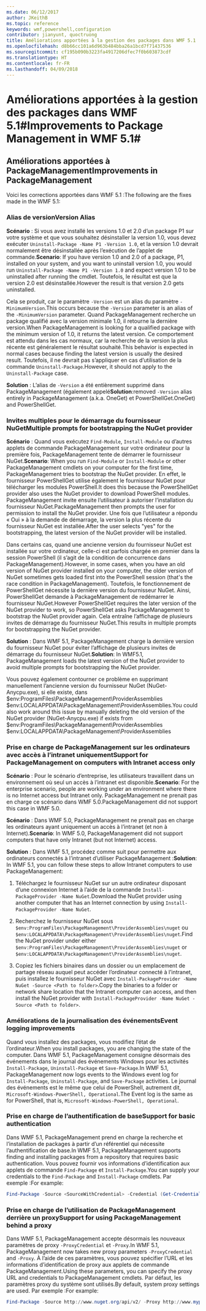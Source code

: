 ```yaml
---
ms.date: 06/12/2017
author: JKeithB
ms.topic: reference
keywords: wmf,powershell,configuration
contributor: jianyunt, quoctruong
title: Améliorations apportées à la gestion des packages dans WMF 5.1
ms.openlocfilehash: d8b66cc101a6d963b484bba26a1bcd7f71437536
ms.sourcegitcommit: cf195b090b3223fa4917206dfec7f0b603873cdf
ms.translationtype: HT
ms.contentlocale: fr-FR
ms.lasthandoff: 04/09/2018
---
```

# <a name="improvements-to-package-management-in-wmf-51"></a><span data-ttu-id="d1955-103">Améliorations apportées à la gestion des packages dans WMF 5.1#</span><span class="sxs-lookup"><span data-stu-id="d1955-103">Improvements to Package Management in WMF 5.1#</span></span>

## <a name="improvements-in-packagemanagement"></a><span data-ttu-id="d1955-104">Améliorations apportées à PackageManagement</span><span class="sxs-lookup"><span data-stu-id="d1955-104">Improvements in PackageManagement</span></span> ##
<span data-ttu-id="d1955-105">Voici les corrections apportées dans WMF 5.1 :</span><span class="sxs-lookup"><span data-stu-id="d1955-105">The following are the fixes made in the WMF 5.1:</span></span>

### <a name="version-alias"></a><span data-ttu-id="d1955-106">Alias de version</span><span class="sxs-lookup"><span data-stu-id="d1955-106">Version Alias</span></span>

<span data-ttu-id="d1955-107">**Scénario** : Si vous avez installé les versions 1.0 et 2.0 d’un package P1 sur votre système et que vous souhaitez désinstaller la version 1.0, vous devez exécuter `Uninstall-Package -Name P1 -Version 1.0`, et la version 1.0 devrait normalement être désinstallée après l’exécution de l’applet de commande.</span><span class="sxs-lookup"><span data-stu-id="d1955-107">**Scenario**: If you have version 1.0 and 2.0 of a package, P1, installed on your system, and you want to uninstall version 1.0, you would run `Uninstall-Package -Name P1 -Version 1.0` and expect version 1.0 to be uninstalled after running the cmdlet.</span></span> <span data-ttu-id="d1955-108">Toutefois, le résultat est que la version 2.0 est désinstallée.</span><span class="sxs-lookup"><span data-stu-id="d1955-108">However the result is that version 2.0 gets uninstalled.</span></span>

<span data-ttu-id="d1955-109">Cela se produit, car le paramètre `-Version` est un alias du paramètre `-MinimumVersion`.</span><span class="sxs-lookup"><span data-stu-id="d1955-109">This occurs because the `-Version` parameter is an alias of the `-MinimumVersion` parameter.</span></span> <span data-ttu-id="d1955-110">Quand PackageManagement recherche un package qualifié avec la version minimale 1.0, il retourne la dernière version.</span><span class="sxs-lookup"><span data-stu-id="d1955-110">When PackageManagement is looking for a qualified package with the minimum version of 1.0, it returns the latest version.</span></span> <span data-ttu-id="d1955-111">Ce comportement est attendu dans les cas normaux, car la recherche de la version la plus récente est généralement le résultat souhaité.</span><span class="sxs-lookup"><span data-stu-id="d1955-111">This behavior is expected in normal cases because finding the latest version is usually the desired result.</span></span> <span data-ttu-id="d1955-112">Toutefois, il ne devrait pas s’appliquer en cas d’utilisation de la commande `Uninstall-Package`.</span><span class="sxs-lookup"><span data-stu-id="d1955-112">However, it should not apply to the `Uninstall-Package` case.</span></span>

<span data-ttu-id="d1955-113">**Solution** : L’alias de `-Version` a été entièrement supprimé dans PackageManagement (également appelé</span><span class="sxs-lookup"><span data-stu-id="d1955-113">**Solution**:removed `-Version` alias entirely in PackageManagement (a.k.a.</span></span> <span data-ttu-id="d1955-114">OneGet) et PowerShellGet.</span><span class="sxs-lookup"><span data-stu-id="d1955-114">OneGet) and PowerShellGet.</span></span>

### <a name="multiple-prompts-for-bootstrapping-the-nuget-provider"></a><span data-ttu-id="d1955-115">Invites multiples pour le démarrage du fournisseur NuGet</span><span class="sxs-lookup"><span data-stu-id="d1955-115">Multiple prompts for bootstrapping the NuGet provider</span></span>

<span data-ttu-id="d1955-116">**Scénario** : Quand vous exécutez `Find-Module`, `Install-Module` ou d’autres applets de commande PackageManagement sur votre ordinateur pour la première fois, PackageManagement tente de démarrer le fournisseur NuGet.</span><span class="sxs-lookup"><span data-stu-id="d1955-116">**Scenario**: When you run `Find-Module` or `Install-Module` or other PackageManagement cmdlets on your computer for the first time, PackageManagement tries to bootstrap the NuGet provider.</span></span> <span data-ttu-id="d1955-117">En effet, le fournisseur PowerShellGet utilise également le fournisseur NuGet pour télécharger les modules PowerShell.</span><span class="sxs-lookup"><span data-stu-id="d1955-117">It does this because the PowerShellGet provider also uses the NuGet provider to download PowerShell modules.</span></span> <span data-ttu-id="d1955-118">PackageManagement invite ensuite l’utilisateur à autoriser l’installation du fournisseur NuGet.</span><span class="sxs-lookup"><span data-stu-id="d1955-118">PackageManagement then prompts the user for permission to install the NuGet provider.</span></span> <span data-ttu-id="d1955-119">Une fois que l’utilisateur a répondu « Oui » à la demande de démarrage, la version la plus récente du fournisseur NuGet est installée.</span><span class="sxs-lookup"><span data-stu-id="d1955-119">After the user selects "yes" for the bootstrapping, the latest version of the NuGet provider will be installed.</span></span>

<span data-ttu-id="d1955-120">Dans certains cas, quand une ancienne version du fournisseur NuGet est installée sur votre ordinateur, celle-ci est parfois chargée en premier dans la session PowerShell (il s’agit de la condition de concurrence dans PackageManagement).</span><span class="sxs-lookup"><span data-stu-id="d1955-120">However, in some cases, when you have an old version of NuGet provider installed on your computer, the older version of NuGet sometimes gets loaded first into the PowerShell session (that's the race condition in PackageManagement).</span></span> <span data-ttu-id="d1955-121">Toutefois, le fonctionnement de PowerShellGet nécessite la dernière version du fournisseur NuGet. Ainsi, PowerShellGet demande à PackageManagement de redémarrer le fournisseur NuGet.</span><span class="sxs-lookup"><span data-stu-id="d1955-121">However PowerShellGet requires the later version of the NuGet provider to work, so PowerShellGet asks PackageManagement to bootstrap the NuGet provider again.</span></span> <span data-ttu-id="d1955-122">Cela entraîne l’affichage de plusieurs invites de démarrage du fournisseur NuGet.</span><span class="sxs-lookup"><span data-stu-id="d1955-122">This results in multiple prompts for bootstrapping the NuGet provider.</span></span>

<span data-ttu-id="d1955-123">**Solution** : Dans WMF 5.1, PackageManagement charge la dernière version du fournisseur NuGet pour éviter l’affichage de plusieurs invites de démarrage du fournisseur NuGet.</span><span class="sxs-lookup"><span data-stu-id="d1955-123">**Solution**: In WMF5.1, PackageManagement loads the latest version of the NuGet provider to avoid multiple prompts for bootstrapping the NuGet provider.</span></span>

<span data-ttu-id="d1955-124">Vous pouvez également contourner ce problème en supprimant manuellement l’ancienne version du fournisseur NuGet (NuGet-Anycpu.exe), si elle existe, dans $env:ProgramFiles\PackageManagement\ProviderAssemblies $env:LOCALAPPDATA\PackageManagement\ProviderAssemblies.</span><span class="sxs-lookup"><span data-stu-id="d1955-124">You could also work around this issue by manually deleting the old version of the NuGet provider (NuGet-Anycpu.exe) if exists from $env:ProgramFiles\PackageManagement\ProviderAssemblies $env:LOCALAPPDATA\PackageManagement\ProviderAssemblies</span></span>


### <a name="support-for-packagemanagement-on-computers-with-intranet-access-only"></a><span data-ttu-id="d1955-125">Prise en charge de PackageManagement sur les ordinateurs avec accès à l’intranet uniquement</span><span class="sxs-lookup"><span data-stu-id="d1955-125">Support for PackageManagement on computers with Intranet access only</span></span>

<span data-ttu-id="d1955-126">**Scénario** : Pour le scénario d’entreprise, les utilisateurs travaillent dans un environnement où seul un accès à l’intranet est disponible.</span><span class="sxs-lookup"><span data-stu-id="d1955-126">**Scenario**: For the enterprise scenario, people are working under an environment where there is no Internet access but Intranet only.</span></span> <span data-ttu-id="d1955-127">PackageManagement ne prenait pas en charge ce scénario dans WMF 5.0.</span><span class="sxs-lookup"><span data-stu-id="d1955-127">PackageManagement did not support this case in WMF 5.0.</span></span>

<span data-ttu-id="d1955-128">**Scénario** : Dans WMF 5.0, PackageManagement ne prenait pas en charge les ordinateurs ayant uniquement un accès à l’intranet (et non à Internet).</span><span class="sxs-lookup"><span data-stu-id="d1955-128">**Scenario**: In WMF 5.0, PackageManagement did not support computers that have only Intranet (but not Internet) access.</span></span>

<span data-ttu-id="d1955-129">**Solution** : Dans WMF 5.1, procédez comme suit pour permettre aux ordinateurs connectés à l’intranet d’utiliser PackageManagement :</span><span class="sxs-lookup"><span data-stu-id="d1955-129">**Solution**: In WMF 5.1, you can follow these steps to allow Intranet computers to use PackageManagement:</span></span>

1. <span data-ttu-id="d1955-130">Téléchargez le fournisseur NuGet sur un autre ordinateur disposant d’une connexion Internet à l’aide de la commande `Install-PackageProvider -Name NuGet`.</span><span class="sxs-lookup"><span data-stu-id="d1955-130">Download the NuGet provider using another computer that has an Internet connection by using `Install-PackageProvider -Name NuGet`.</span></span>

2. <span data-ttu-id="d1955-131">Recherchez le fournisseur NuGet sous `$env:ProgramFiles\PackageManagement\ProviderAssemblies\nuget` ou `$env:LOCALAPPDATA\PackageManagement\ProviderAssemblies\nuget`.</span><span class="sxs-lookup"><span data-stu-id="d1955-131">Find the NuGet provider under either `$env:ProgramFiles\PackageManagement\ProviderAssemblies\nuget`  or  `$env:LOCALAPPDATA\PackageManagement\ProviderAssemblies\nuget`.</span></span>

3. <span data-ttu-id="d1955-132">Copiez les fichiers binaires dans un dossier ou un emplacement de partage réseau auquel peut accéder l’ordinateur connecté à l’intranet, puis installez le fournisseur NuGet avec `Install-PackageProvider -Name NuGet -Source <Path to folder>`.</span><span class="sxs-lookup"><span data-stu-id="d1955-132">Copy the binaries to a folder or network share location that the Intranet computer can access, and then install the NuGet provider with `Install-PackageProvider -Name NuGet -Source <Path to folder>`.</span></span>


### <a name="event-logging-improvements"></a><span data-ttu-id="d1955-133">Améliorations de la journalisation des événements</span><span class="sxs-lookup"><span data-stu-id="d1955-133">Event logging improvements</span></span>

<span data-ttu-id="d1955-134">Quand vous installez des packages, vous modifiez l’état de l’ordinateur.</span><span class="sxs-lookup"><span data-stu-id="d1955-134">When you install packages, you are changing the state of the computer.</span></span> <span data-ttu-id="d1955-135">Dans WMF 5.1, PackageManagement consigne désormais des événements dans le journal des événements Windows pour les activités `Install-Package`, `Uninstall-Package` et `Save-Package`.</span><span class="sxs-lookup"><span data-stu-id="d1955-135">In WMF 5.1, PackageManagement now logs events to the Windows event log for `Install-Package`, `Uninstall-Package`, and `Save-Package` activities.</span></span> <span data-ttu-id="d1955-136">Le journal des événements est le même que celui de PowerShell, autrement dit, `Microsoft-Windows-PowerShell, Operational`.</span><span class="sxs-lookup"><span data-stu-id="d1955-136">The Event log  is the same as for PowerShell, that is, `Microsoft-Windows-PowerShell, Operational`.</span></span>

### <a name="support-for-basic-authentication"></a><span data-ttu-id="d1955-137">Prise en charge de l’authentification de base</span><span class="sxs-lookup"><span data-stu-id="d1955-137">Support for basic authentication</span></span>

<span data-ttu-id="d1955-138">Dans WMF 5.1, PackageManagement prend en charge la recherche et l’installation de packages à partir d’un référentiel qui nécessite l’authentification de base.</span><span class="sxs-lookup"><span data-stu-id="d1955-138">In WMF 5.1, PackageManagement supports finding and installing packages from a repository that requires basic authentication.</span></span> <span data-ttu-id="d1955-139">Vous pouvez fournir vos informations d’identification aux applets de commande `Find-Package` et `Install-Package`.</span><span class="sxs-lookup"><span data-stu-id="d1955-139">You can supply your credentials to the `Find-Package` and `Install-Package` cmdlets.</span></span> <span data-ttu-id="d1955-140">Par exemple :</span><span class="sxs-lookup"><span data-stu-id="d1955-140">For example:</span></span>

``` PowerShell
Find-Package -Source <SourceWithCredential> -Credential (Get-Credential)
```
### <a name="support-for-using-packagemanagement-behind-a-proxy"></a><span data-ttu-id="d1955-141">Prise en charge de l’utilisation de PackageManagement derrière un proxy</span><span class="sxs-lookup"><span data-stu-id="d1955-141">Support for using PackageManagement behind a proxy</span></span>

<span data-ttu-id="d1955-142">Dans WMF 5.1, PackageManagement accepte désormais les nouveaux paramètres de proxy `-ProxyCredential` et `-Proxy`.</span><span class="sxs-lookup"><span data-stu-id="d1955-142">In WMF 5.1, PackageManagement now takes new proxy parameters `-ProxyCredential` and `-Proxy`.</span></span> <span data-ttu-id="d1955-143">À l’aide de ces paramètres, vous pouvez spécifier l’URL et les informations d’identification de proxy aux applets de commande PackageManagement.</span><span class="sxs-lookup"><span data-stu-id="d1955-143">Using these parameters, you can specify the proxy URL and credentials to PackageManagement cmdlets.</span></span> <span data-ttu-id="d1955-144">Par défaut, les paramètres proxy du système sont utilisés.</span><span class="sxs-lookup"><span data-stu-id="d1955-144">By default, system proxy settings are used.</span></span> <span data-ttu-id="d1955-145">Par exemple :</span><span class="sxs-lookup"><span data-stu-id="d1955-145">For example:</span></span>

``` PowerShell
Find-Package -Source http://www.nuget.org/api/v2/ -Proxy http://www.myproxyserver.com -ProxyCredential (Get-Credential)
```